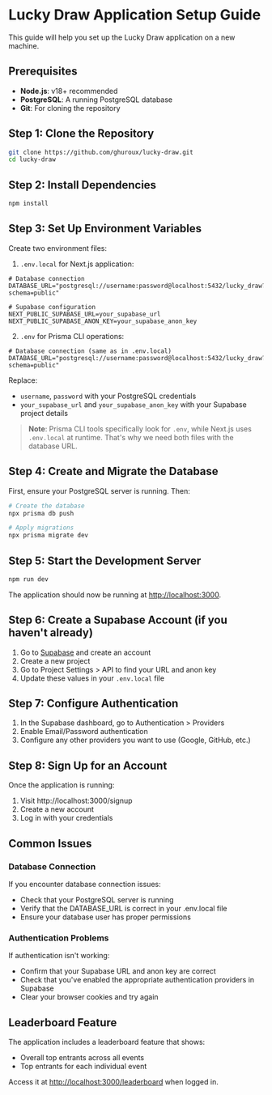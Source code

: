 # Lucky Draw Application Setup Guide

This guide will help you set up the Lucky Draw application on a new machine.

## Prerequisites

- **Node.js**: v18+ recommended
- **PostgreSQL**: A running PostgreSQL database
- **Git**: For cloning the repository

## Step 1: Clone the Repository

```bash
git clone https://github.com/ghuroux/lucky-draw.git
cd lucky-draw
```

## Step 2: Install Dependencies

```bash
npm install
```

## Step 3: Set Up Environment Variables

Create two environment files:

1. `.env.local` for Next.js application:
```
# Database connection
DATABASE_URL="postgresql://username:password@localhost:5432/lucky_draw?schema=public"

# Supabase configuration
NEXT_PUBLIC_SUPABASE_URL=your_supabase_url
NEXT_PUBLIC_SUPABASE_ANON_KEY=your_supabase_anon_key
```

2. `.env` for Prisma CLI operations:
```
# Database connection (same as in .env.local)
DATABASE_URL="postgresql://username:password@localhost:5432/lucky_draw?schema=public"
```

Replace:
- `username`, `password` with your PostgreSQL credentials
- `your_supabase_url` and `your_supabase_anon_key` with your Supabase project details

> **Note**: Prisma CLI tools specifically look for `.env`, while Next.js uses `.env.local` at runtime. That's why we need both files with the database URL.

## Step 4: Create and Migrate the Database

First, ensure your PostgreSQL server is running. Then:

```bash
# Create the database
npx prisma db push

# Apply migrations
npx prisma migrate dev
```

## Step 5: Start the Development Server

```bash
npm run dev
```

The application should now be running at [http://localhost:3000](http://localhost:3000).

## Step 6: Create a Supabase Account (if you haven't already)

1. Go to [Supabase](https://supabase.com/) and create an account
2. Create a new project
3. Go to Project Settings > API to find your URL and anon key
4. Update these values in your `.env.local` file

## Step 7: Configure Authentication

1. In the Supabase dashboard, go to Authentication > Providers
2. Enable Email/Password authentication
3. Configure any other providers you want to use (Google, GitHub, etc.)

## Step 8: Sign Up for an Account

Once the application is running:
1. Visit http://localhost:3000/signup
2. Create a new account
3. Log in with your credentials

## Common Issues

### Database Connection

If you encounter database connection issues:
- Check that your PostgreSQL server is running
- Verify that the DATABASE_URL is correct in your .env.local file
- Ensure your database user has proper permissions

### Authentication Problems

If authentication isn't working:
- Confirm that your Supabase URL and anon key are correct
- Check that you've enabled the appropriate authentication providers in Supabase
- Clear your browser cookies and try again

## Leaderboard Feature

The application includes a leaderboard feature that shows:
- Overall top entrants across all events
- Top entrants for each individual event

Access it at [http://localhost:3000/leaderboard](http://localhost:3000/leaderboard) when logged in. 